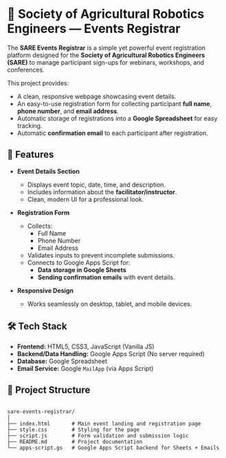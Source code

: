 # 🌱 Society of Agricultural Robotics Engineers — Events Registrar

The **SARE Events Registrar** is a simple yet powerful event registration platform designed for the **Society of Agricultural Robotics Engineers (SARE)** to manage participant sign-ups for webinars, workshops, and conferences.  

This project provides:
- A clean, responsive webpage showcasing event details.
- An easy-to-use registration form for collecting participant **full name**, **phone number**, and **email address**.
- Automatic storage of registrations into a **Google Spreadsheet** for easy tracking.
- Automatic **confirmation email** to each participant after registration.


## 📌 Features
- **Event Details Section**
  - Displays event topic, date, time, and description.
  - Includes information about the **facilitator/instructor**.
  - Clean, modern UI for a professional look.

- **Registration Form**
  - Collects:
    - Full Name
    - Phone Number
    - Email Address
  - Validates inputs to prevent incomplete submissions.
  - Connects to Google Apps Script for:
    - **Data storage in Google Sheets**
    - **Sending confirmation emails** with event details.

- **Responsive Design**
  - Works seamlessly on desktop, tablet, and mobile devices.


## 🛠️ Tech Stack
- **Frontend:** HTML5, CSS3, JavaScript (Vanilla JS)
- **Backend/Data Handling:** Google Apps Script (No server required)
- **Database:** Google Spreadsheet
- **Email Service:** Google `MailApp` (via Apps Script)


## 📂 Project Structure
```

sare-events-registrar/
│
├── index.html       # Main event landing and registration page
├── style.css        # Styling for the page
├── script.js        # Form validation and submission logic
├── README.md        # Project documentation
└── apps-script.gs   # Google Apps Script backend for Sheets + Emails